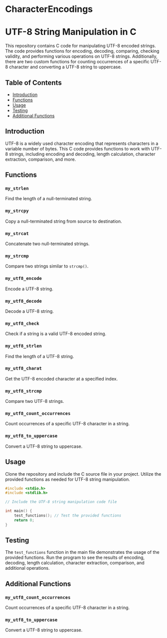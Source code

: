 # CharacterEncodings
# UTF-8 String Manipulation in C

This repository contains C code for manipulating UTF-8 encoded strings. The code provides functions for encoding, decoding, comparing, checking validity, and performing various operations on UTF-8 strings. Additionally, there are two custom functions for counting occurrences of a specific UTF-8 character and converting a UTF-8 string to uppercase.

## Table of Contents

- [Introduction](#introduction)
- [Functions](#functions)
- [Usage](#usage)
- [Testing](#testing)
- [Additional Functions](#additional-functions)

## Introduction

UTF-8 is a widely used character encoding that represents characters in a variable number of bytes. This C code provides functions to work with UTF-8 strings, including encoding and decoding, length calculation, character extraction, comparison, and more.

## Functions

### `my_strlen`

Find the length of a null-terminated string.

### `my_strcpy`

Copy a null-terminated string from source to destination.

### `my_strcat`

Concatenate two null-terminated strings.

### `my_strcmp`

Compare two strings similar to `strcmp()`.

### `my_utf8_encode`

Encode a UTF-8 string.

### `my_utf8_decode`

Decode a UTF-8 string.

### `my_utf8_check`

Check if a string is a valid UTF-8 encoded string.

### `my_utf8_strlen`

Find the length of a UTF-8 string.

### `my_utf8_charat`

Get the UTF-8 encoded character at a specified index.

### `my_utf8_strcmp`

Compare two UTF-8 strings.

### `my_utf8_count_occurrences`

Count occurrences of a specific UTF-8 character in a string.

### `my_utf8_to_uppercase`

Convert a UTF-8 string to uppercase.

## Usage

Clone the repository and include the C source file in your project. Utilize the provided functions as needed for UTF-8 string manipulation.

```c
#include <stdio.h>
#include <stdlib.h>

// Include the UTF-8 string manipulation code file

int main() {
    test_functions(); // Test the provided functions
    return 0;
}
```

## Testing

The `test_functions` function in the main file demonstrates the usage of the provided functions. Run the program to see the results of encoding, decoding, length calculation, character extraction, comparison, and additional operations.

## Additional Functions

### `my_utf8_count_occurrences`

Count occurrences of a specific UTF-8 character in a string.

### `my_utf8_to_uppercase`

Convert a UTF-8 string to uppercase.

